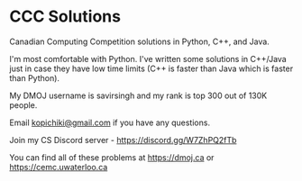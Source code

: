 # CCC Solutions

Canadian Computing Competition solutions in Python, C++, and Java.

I'm most comfortable with Python.
I've written some solutions in C++/Java just in case they have low time limits (C++ is faster than Java which is faster than Python).

My DMOJ username is savirsingh and my rank is top 300 out of 130K people.

Email kopichiki@gmail.com if you have any questions.

Join my CS Discord server - https://discord.gg/W7ZhPQ2fTb

You can find all of these problems at https://dmoj.ca or https://cemc.uwaterloo.ca
